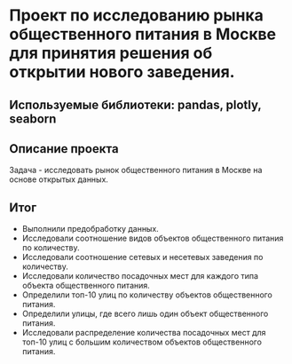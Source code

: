 # Проект по исследованию рынка общественного питания в Москве для принятия решения об открытии нового заведения.
## Используемые библиотеки: pandas, plotly, seaborn
## Описание проекта
Задача - исследовать рынок общественного питания в Москве на основе открытых данных.
## Итог
- Выполнили предобработку данных.
- Исследовали соотношение видов объектов общественного питания по количеству.
- Исследовали соотношение сетевых и несетевых заведения по количеству.
- Исследовали количество посадочных мест для каждого типа объекта общественного питания.
- Определили топ-10 улиц по количеству объектов общественного питания.
- Определили улицы, где всего лишь один объект общественного питания.
- Исследовали распределение количества посадочных мест для топ-10 улиц с большим количеством объектов общественного питания.